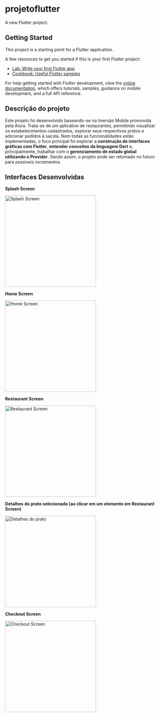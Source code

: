 # projetoflutter

A new Flutter project.

## Getting Started

This project is a starting point for a Flutter application.

A few resources to get you started if this is your first Flutter project:

- [Lab: Write your first Flutter app](https://docs.flutter.dev/get-started/codelab)
- [Cookbook: Useful Flutter samples](https://docs.flutter.dev/cookbook)

For help getting started with Flutter development, view the
[online documentation](https://docs.flutter.dev/), which offers tutorials,
samples, guidance on mobile development, and a full API reference.

## Descrição do projeto

Este projeto foi desenvolvido baseando-se na Imersão Mobile promovida pela Alura. Trata-se de um aplicativo de restaurantes, permitindo visualizar os estabelecimentos cadastrados, explorar seus respectivos pratos e adicionar pedidos à sacola. Nem todas as funcionalidades estão implementadas, o foco principal foi explorar a **construção de interfaces gráficas com Flutter**, **entender conceitos da linguagem Dart** e, principalmente, trabalhar com o **gerenciamento de estado global utilizando o Provider**. Sendo assim, o projeto pode ser retomado no futuro para possíveis incrementos.

## Interfaces Desenvolvidas

<p><b>Splash Screen</b></p>
<img src="assets/docs/screenshots/splashScreen.jpeg" alt="Splash Screen" width="300"/>

<br>

<p><b>Home Screen</b></p>
<img src="assets/docs/screenshots/telaHome.jpeg" alt="Home Screen" width="300"/>

<br>

<p><b>Restaurant Screen</b></p>
<img src="assets/docs/screenshots/telaRestaurantes.jpeg" alt="Restaurant Screen" width="300"/>

<br>

<p><b>Detalhes do prato selecionado (ao clicar em um elemento em Restaurant Screen)</b></p>
<img src="assets/docs/screenshots/detalhesPedido.jpeg" alt="Detalhes do prato" width="300"/>

<br>

<p><b>Checkout Screen</b></p>
<img src="assets/docs/screenshots/telaCheckout.jpeg" alt="Checkout Screen" width="300"/>
